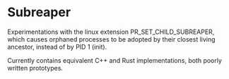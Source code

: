 # Subreaper

Experimentations with the linux extension PR_SET_CHILD_SUBREAPER, which causes orphaned processes to be adopted by their closest living ancestor, instead of by PID 1 (init).

Currently contains equivalent C++ and Rust implementations, both poorly written prototypes.
